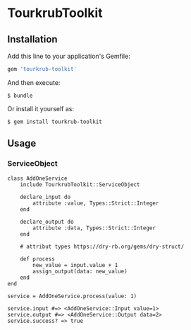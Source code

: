 # TourkrubToolkit

## Installation

Add this line to your application's Gemfile:

```ruby
gem 'tourkrub-toolkit'
```

And then execute:

    $ bundle

Or install it yourself as:

    $ gem install tourkrub-toolkit

## Usage

### ServiceObject

```
class AddOneService
    include TourkrubToolkit::ServiceObject
    
    declare_input do
        attribute :value, Types::Strict::Integer
    end

    declare_output do
        attribute :data, Types::Strict::Integer
    end
        
    # attribut types https://dry-rb.org/gems/dry-struct/
    
    def process
        new_value = input.value + 1
        assign_output(data: new_value)
    end
end

service = AddOneService.process(value: 1)

service.input #=> <AddOneService::Input value=1>
service.output #=> <AddOneService::Output data=2>
service.success? => true
```

